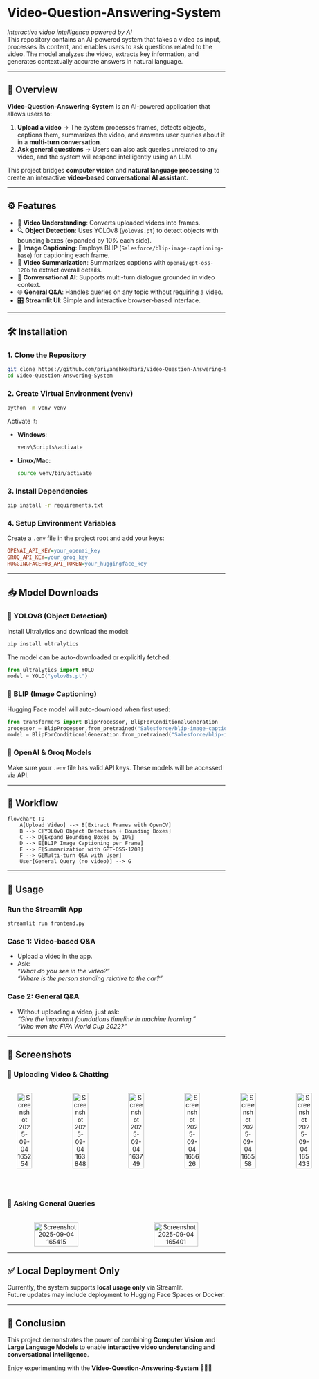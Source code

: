 # Video-Question-Answering-System
*Interactive video intelligence powered by AI*<br>
This repository contains an AI-powered system that takes a video as input, processes its content, and enables users to ask questions related to the video. The model analyzes the video, extracts key information, and generates contextually accurate answers in natural language.

---

## 📌 Overview
**Video-Question-Answering-System** is an AI-powered application that allows users to:
1. **Upload a video** → The system processes frames, detects objects, captions them, summarizes the video, and answers user queries about it in a **multi-turn conversation**.
2. **Ask general questions** → Users can also ask queries unrelated to any video, and the system will respond intelligently using an LLM.

This project bridges **computer vision** and **natural language processing** to create an interactive **video-based conversational AI assistant**.

---

## ⚙️ Features
- 🎥 **Video Understanding**: Converts uploaded videos into frames.  
- 🔍 **Object Detection**: Uses YOLOv8 (`yolov8s.pt`) to detect objects with bounding boxes (expanded by 10% each side).  
- 📝 **Image Captioning**: Employs BLIP (`Salesforce/blip-image-captioning-base`) for captioning each frame.  
- 📖 **Video Summarization**: Summarizes captions with `openai/gpt-oss-120b` to extract overall details.  
- 💬 **Conversational AI**: Supports multi-turn dialogue grounded in video context.  
- 🌐 **General Q&A**: Handles queries on any topic without requiring a video.  
- 🎛️ **Streamlit UI**: Simple and interactive browser-based interface.  

---

## 🛠️ Installation

### 1. Clone the Repository
```bash
git clone https://github.com/priyanshkeshari/Video-Question-Answering-System.git
cd Video-Question-Answering-System
```

### 2. Create Virtual Environment (venv)
```bash
python -m venv venv
```

Activate it:
- **Windows**:
  ```bash
  venv\Scripts\activate
  ```
- **Linux/Mac**:
  ```bash
  source venv/bin/activate
  ```

### 3. Install Dependencies
```bash
pip install -r requirements.txt
```

### 4. Setup Environment Variables
Create a `.env` file in the project root and add your keys:
```ini
OPENAI_API_KEY=your_openai_key
GROQ_API_KEY=your_groq_key
HUGGINGFACEHUB_API_TOKEN=your_huggingface_key
```

---

## 📥 Model Downloads

### 🔹 YOLOv8 (Object Detection)
Install Ultralytics and download the model:
```bash
pip install ultralytics
```
The model can be auto-downloaded or explicitly fetched:
```python
from ultralytics import YOLO
model = YOLO("yolov8s.pt")
```

### 🔹 BLIP (Image Captioning)
Hugging Face model will auto-download when first used:
```python
from transformers import BlipProcessor, BlipForConditionalGeneration
processor = BlipProcessor.from_pretrained("Salesforce/blip-image-captioning-base")
model = BlipForConditionalGeneration.from_pretrained("Salesforce/blip-image-captioning-base")
```

### 🔹 OpenAI & Groq Models
Make sure your `.env` file has valid API keys. These models will be accessed via API.

---

## 🔄 Workflow

```mermaid
flowchart TD
    A[Upload Video] --> B[Extract Frames with OpenCV]
    B --> C[YOLOv8 Object Detection + Bounding Boxes]
    C --> D[Expand Bounding Boxes by 10%]
    D --> E[BLIP Image Captioning per Frame]
    E --> F[Summarization with GPT-OSS-120B]
    F --> G[Multi-turn Q&A with User]
    User[General Query (no video)] --> G
```

---

## 🚀 Usage

### Run the Streamlit App
```bash
streamlit run frontend.py
```

### Case 1: Video-based Q&A
- Upload a video in the app.  
- Ask:  
  *“What do you see in the video?”*  
  *“Where is the person standing relative to the car?”*  

### Case 2: General Q&A
- Without uploading a video, just ask:  
  *“Give the important foundations timeline in machine learning.”*  
  *“Who won the FIFA World Cup 2022?”*  

---

## 📸 Screenshots

### 🔹 Uploading Video & Chatting
<br>
<div style="display: inline-flex; gap: 50px;" align="center">
<img style="width:45%; height:auto;" alt="Screenshot 2025-09-04 165254" src="https://github.com/user-attachments/assets/f105ef9e-820a-4f98-88fc-5bd80fe51c86" />
<img style="width:45%; height:auto;" alt="Screenshot 2025-09-04 163848" src="https://github.com/user-attachments/assets/d6a20b72-e16a-47e0-a232-af80ee71dfd8" />
<img style="width:45%; height:auto;" alt="Screenshot 2025-09-04 163749" src="https://github.com/user-attachments/assets/48cfddf8-9a67-48b7-bafc-e5eb7eb78764" />
<img style="width:45%; height:auto;" alt="Screenshot 2025-09-04 165626" src="https://github.com/user-attachments/assets/8a47a990-6930-45bd-a72f-145690c2f1cb" />
<img style="width:45%; height:auto;" alt="Screenshot 2025-09-04 165558" src="https://github.com/user-attachments/assets/94181480-a0e2-4247-b0ad-5fe4475c800f" />
<img style="width:45%; height:auto;" alt="Screenshot 2025-09-04 165433" src="https://github.com/user-attachments/assets/dc48076e-29ad-4bb4-930d-00bf858a264d" />
</div>

<br><br>
### 🔹 Asking General Queries
<br>
<div style="display: inline-flex; gap: 50px;" align="center">
<img style="width:45%; height:auto; display: inline-flex;" alt="Screenshot 2025-09-04 165415" src="https://github.com/user-attachments/assets/2dbb74b9-0448-4d40-9938-2d385958c374" />
<img style="width:45%; height:auto; display: inline-flex;" alt="Screenshot 2025-09-04 165401" src="https://github.com/user-attachments/assets/0fac64e5-a9ed-4787-bab7-b1a765b05589" />
</div>


---

## ✅ Local Deployment Only
Currently, the system supports **local usage only** via Streamlit.  
Future updates may include deployment to Hugging Face Spaces or Docker.

---

## 🎯 Conclusion
This project demonstrates the power of combining **Computer Vision** and **Large Language Models** to enable **interactive video understanding and conversational intelligence**.  

Enjoy experimenting with the **Video-Question-Answering-System** 🎥🤖💬
